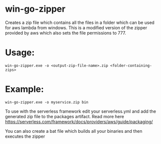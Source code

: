 # win-go-zipper
Creates a zip file which contains all the files in a folder which can be used for aws lambda from windows. This is a modified version of the zipper provided by aws which also sets the file permissions to 777.

# Usage:
`win-go-zipper.exe -o <output-zip-file-name>.zip <folder-containing-zips>`

# Example:
`win-go-zipper.exe -o myservice.zip bin`

To use with the serverless framework edit your serverless.yml and add the generated zip file to the packages artifact. Read more here https://serverless.com/framework/docs/providers/aws/guide/packaging/

You can also create a bat file which builds all your binaries and then executes the zipper
